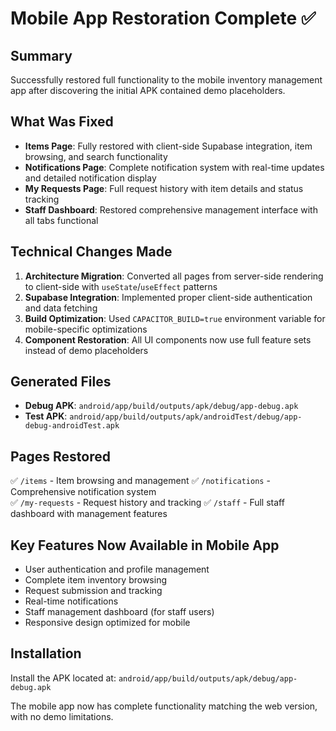 # Mobile App Restoration Complete ✅

## Summary
Successfully restored full functionality to the mobile inventory management app after discovering the initial APK contained demo placeholders.

## What Was Fixed
- **Items Page**: Fully restored with client-side Supabase integration, item browsing, and search functionality
- **Notifications Page**: Complete notification system with real-time updates and detailed notification display
- **My Requests Page**: Full request history with item details and status tracking
- **Staff Dashboard**: Restored comprehensive management interface with all tabs functional

## Technical Changes Made
1. **Architecture Migration**: Converted all pages from server-side rendering to client-side with `useState`/`useEffect` patterns
2. **Supabase Integration**: Implemented proper client-side authentication and data fetching
3. **Build Optimization**: Used `CAPACITOR_BUILD=true` environment variable for mobile-specific optimizations
4. **Component Restoration**: All UI components now use full feature sets instead of demo placeholders

## Generated Files
- **Debug APK**: `android/app/build/outputs/apk/debug/app-debug.apk`
- **Test APK**: `android/app/build/outputs/apk/androidTest/debug/app-debug-androidTest.apk`

## Pages Restored
✅ `/items` - Item browsing and management
✅ `/notifications` - Comprehensive notification system  
✅ `/my-requests` - Request history and tracking
✅ `/staff` - Full staff dashboard with management features

## Key Features Now Available in Mobile App
- User authentication and profile management
- Complete item inventory browsing
- Request submission and tracking
- Real-time notifications
- Staff management dashboard (for staff users)
- Responsive design optimized for mobile

## Installation
Install the APK located at: `android/app/build/outputs/apk/debug/app-debug.apk`

The mobile app now has complete functionality matching the web version, with no demo limitations.